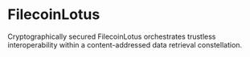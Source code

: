 # FilecoinLotus
Cryptographically secured FilecoinLotus orchestrates trustless interoperability within a content-addressed data retrieval constellation.
